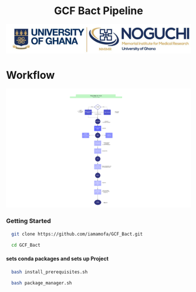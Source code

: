 
<h1 align="center"> GCF Bact Pipeline</h1>

![](./assets/nmimr.jpg)


# Workflow

![](./assets/TBpipelineWorkflow.png)

### Getting Started  

```bash
  git clone https://github.com/iamamofa/GCF_Bact.git
```

```bash
  cd GCF_Bact
```
#### sets conda packages and sets up Project
```bash
  bash install_prerequisites.sh
```

```bash
  bash package_manager.sh
```

